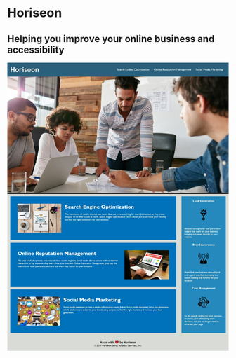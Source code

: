 
# Horiseon

## Helping you improve your online business and accessibility

![Landing page for Horiseon.com](/README/Horiseon-Screenshot.png)
